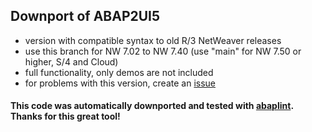 ## Downport of ABAP2UI5

* version with compatible syntax to old R/3 NetWeaver releases
* use this branch for NW 7.02 to NW 7.40 (use "main" for NW 7.50 or higher, S/4 and Cloud)
* full functionality, only demos are not included
* for problems with this version, create an [issue](https://github.com/oblomov-dev/ABAP2UI5/issues)

#### This code was automatically downported and tested with [abaplint](https://abaplint.org/). Thanks for this great tool!


